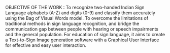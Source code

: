 OBJECTIVE OF THE WORK :
To recognize two-handed Indian Sign Language alphabets (A-Z) and digits (0-9) and classify them accurately using the Bag of Visual Words model.
To overcome the limitations of traditional methods in sign language recognition, and bridge the communication gap between people with hearing or speech impairments and the general population.
For education of sign language, it aims to create a Text-to-Sign Image generation software with a Graphical User Interface for effective and easy user interaction.
